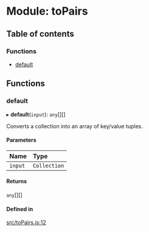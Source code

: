 # Module: toPairs

## Table of contents

### Functions

- [default](toPairs.md#default)

## Functions

### default

▸ **default**(`input`): `any`[][]

Converts a collection into an array of key/value tuples.

#### Parameters

| Name | Type |
| :------ | :------ |
| `input` | `Collection` |

#### Returns

`any`[][]

#### Defined in

[src/toPairs.js:12](https://github.com/Twipped/js-utils/blob/f2eceb5/src/toPairs.js#L12)
